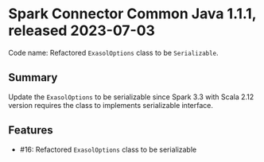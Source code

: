 # Spark Connector Common Java 1.1.1, released 2023-07-03

Code name: Refactored `ExasolOptions` class to be `Serializable`.

## Summary

Update the `ExasolOptions` to be serializable since Spark 3.3 with Scala 2.12 version requires the class to implements serializable interface.

## Features

* #16: Refactored `ExasolOptions` class to be serializable
